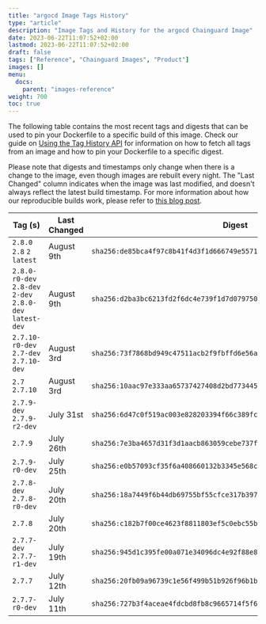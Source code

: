 ```yaml
---
title: "argocd Image Tags History"
type: "article"
description: "Image Tags and History for the argocd Chainguard Image"
date: 2023-06-22T11:07:52+02:00
lastmod: 2023-06-22T11:07:52+02:00
draft: false
tags: ["Reference", "Chainguard Images", "Product"]
images: []
menu:
  docs:
    parent: "images-reference"
weight: 700
toc: true
---
```


The following table contains the most recent tags and digests that can be used to pin your Dockerfile to a specific build of this image. Check our guide on [Using the Tag History API](/chainguard/chainguard-images/using-the-tag-history-api/) for information on how to fetch all tags from an image and how to pin your Dockerfile to a specific digest.

Please note that digests and timestamps only change when there is a change to the image, even though images are rebuilt every night. The "Last Changed" column indicates when the image was last modified, and doesn't always reflect the latest build timestamp. For more information about how our reproducible builds work, please refer to [this blog post](https://www.chainguard.dev/unchained/reproducing-chainguards-reproducible-image-builds).

| Tag (s)                                                    | Last Changed | Digest                                                                    |
|------------------------------------------------------------|--------------|---------------------------------------------------------------------------|
|  `2.8.0` `2.8` `2` `latest`                                | August 9th   | `sha256:de85bca4f97c8b41f4d3f1d666749e5571f5b867f2e9f6ab9bd68bc62170206a` |
|  `2.8.0-r0-dev` `2.8-dev` `2-dev` `2.8.0-dev` `latest-dev` | August 9th   | `sha256:d2ba3bc6213fd2f6dc4e739f1d7d0797508e05e66efefb0b4e6000b3b28d2867` |
|  `2.7.10-r0-dev` `2.7-dev` `2.7.10-dev`                    | August 3rd   | `sha256:73f7868bd949c47511acb2f9fbffd6e56af600c82a8c2e9a30eb000f8d2e2769` |
|  `2.7` `2.7.10`                                            | August 3rd   | `sha256:10aac97e333aa65737427408d2bd773445f095921dfb23580475785e88390c34` |
|  `2.7.9-dev` `2.7.9-r2-dev`                                | July 31st    | `sha256:6d47c0f519ac003e828203394f66c389fcb089b3dfaff0884b73339a630f83a1` |
|  `2.7.9`                                                   | July 26th    | `sha256:7e3ba4657d31f3d1aacb863059cebe737f6e9a0db4107f6067b0e0f2f1543666` |
|  `2.7.9-r0-dev`                                            | July 25th    | `sha256:e0b57093cf35f6a408660132b3345e568c142b42515a277e23ca95123c16194f` |
|  `2.7.8-dev` `2.7.8-r0-dev`                                | July 20th    | `sha256:18a7449f6b44db69755bf55cfce317b397cc9b1f34ca4270053665b56e432123` |
|  `2.7.8`                                                   | July 20th    | `sha256:c182b7f00ce4623f8811803ef5c0ebc55b24bded413fe9d7003b6b5959db5f07` |
|  `2.7.7-dev` `2.7.7-r1-dev`                                | July 19th    | `sha256:945d1c395fe00a071e34096dc4e92f88e8ac7d23797a3753311689ad238f8c15` |
|  `2.7.7`                                                   | July 12th    | `sha256:20fb09a96739c1e56f499b51b926f96b1b620536120416c2adbce2f8ad7467c3` |
|  `2.7.7-r0-dev`                                            | July 11th    | `sha256:727b3f4aceae4fdcbd8fb8c9665714f5f65459342b8ad8ab6e73189bc33a1a9a` |
